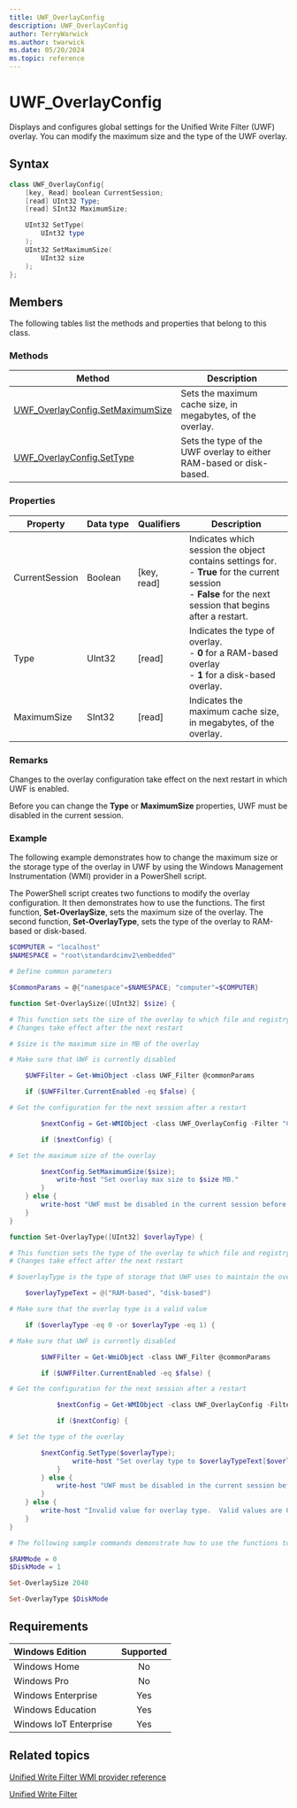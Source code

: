 ```yaml
---
title: UWF_OverlayConfig
description: UWF_OverlayConfig
author: TerryWarwick
ms.author: twarwick
ms.date: 05/20/2024
ms.topic: reference
---
```


# UWF_OverlayConfig

Displays and configures global settings for the Unified Write Filter (UWF) overlay. You can modify the maximum size and the type of the UWF overlay.

## Syntax

```powershell
class UWF_OverlayConfig{
    [key, Read] boolean CurrentSession;
    [read] UInt32 Type;
    [read] SInt32 MaximumSize;

    UInt32 SetType(
        UInt32 type
    );
    UInt32 SetMaximumSize(
        UInt32 size
    );
};
```

## Members

The following tables list the methods and properties that belong to this class.

### Methods

| Method | Description |
|--------|-------------|
| [UWF_OverlayConfig.SetMaximumSize](uwf-overlayconfigsetmaximumsize.md) | Sets the maximum cache size, in megabytes, of the overlay. |
| [UWF_OverlayConfig.SetType](uwf-overlayconfigsettype.md) | Sets the type of the UWF overlay to either RAM-based or disk-based. |

### Properties

| Property | Data&nbsp;type | Qualifiers | Description |
|----------|----------------|------------|-------------|
| CurrentSession | Boolean | [key, read] | Indicates which session the object contains settings for. </br>- **True** for the current session </br>- **False** for the next session that begins after a restart. |
| Type | UInt32 | [read] | Indicates the type of overlay. </br>- **0** for a RAM-based overlay</br>- **1** for a disk-based overlay. |
| MaximumSize | SInt32 | [read] | Indicates the maximum cache size, in megabytes, of the overlay. |

### Remarks

Changes to the overlay configuration take effect on the next restart in which UWF is enabled.

Before you can change the **Type** or **MaximumSize** properties, UWF must be disabled in the current session.

### Example

The following example demonstrates how to change the maximum size or the storage type of the overlay in UWF by using the Windows Management Instrumentation (WMI) provider in a PowerShell script.

The PowerShell script creates two functions to modify the overlay configuration. It then demonstrates how to use the functions. The first function, **Set-OverlaySize**, sets the maximum size of the overlay. The second function, **Set-OverlayType**, sets the type of the overlay to RAM-based or disk-based.

```powershell
$COMPUTER = "localhost"
$NAMESPACE = "root\standardcimv2\embedded"

# Define common parameters

$CommonParams = @{"namespace"=$NAMESPACE; "computer"=$COMPUTER}

function Set-OverlaySize([UInt32] $size) {

# This function sets the size of the overlay to which file and registry changes are redirected
# Changes take effect after the next restart

# $size is the maximum size in MB of the overlay

# Make sure that UWF is currently disabled

    $UWFFilter = Get-WmiObject -class UWF_Filter @commonParams

    if ($UWFFilter.CurrentEnabled -eq $false) {

# Get the configuration for the next session after a restart

        $nextConfig = Get-WMIObject -class UWF_OverlayConfig -Filter "CurrentSession = false" @CommonParams;

        if ($nextConfig) {

# Set the maximum size of the overlay

        $nextConfig.SetMaximumSize($size);
            write-host "Set overlay max size to $size MB."
        }
    } else {
        write-host "UWF must be disabled in the current session before you can change the overlay size."
    }
}

function Set-OverlayType([UInt32] $overlayType) {

# This function sets the type of the overlay to which file and registry changes are redirected
# Changes take effect after the next restart

# $overlayType is the type of storage that UWF uses to maintain the overlay. 0 = RAM-based; 1 = disk-based.

    $overlayTypeText = @("RAM-based", "disk-based")

# Make sure that the overlay type is a valid value

    if ($overlayType -eq 0 -or $overlayType -eq 1) {

# Make sure that UWF is currently disabled

        $UWFFilter = Get-WmiObject -class UWF_Filter @commonParams

        if ($UWFFilter.CurrentEnabled -eq $false) {

# Get the configuration for the next session after a restart

            $nextConfig = Get-WMIObject -class UWF_OverlayConfig -Filter "CurrentSession = false" @CommonParams;

            if ($nextConfig) {

# Set the type of the overlay

        $nextConfig.SetType($overlayType);
                write-host "Set overlay type to $overlayTypeText[$overlayType]."
            }
        } else {
            write-host "UWF must be disabled in the current session before you can change the overlay type."
        }
    } else {
        write-host "Invalid value for overlay type.  Valid values are 0 (RAM-based) or 1 (disk-based)."
    }
}

# The following sample commands demonstrate how to use the functions to change the overlay configuration

$RAMMode = 0
$DiskMode = 1

Set-OverlaySize 2048

Set-OverlayType $DiskMode
```

## Requirements

| Windows Edition        | Supported |
|:-----------------------|:---------:|
| Windows Home           | No        |
| Windows Pro            | No        |
| Windows Enterprise     | Yes       |
| Windows Education      | Yes       |
| Windows IoT Enterprise | Yes       |

## Related topics

[Unified Write Filter WMI provider reference](uwf-wmi-provider-reference.md)

[Unified Write Filter](unified-write-filter.md)
